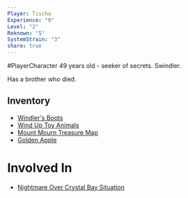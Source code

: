 ```yaml
---
Player: Tischa
Experience: "9"
Level: "2"
Reknown: "5"
SystemStrain: "3"
share: true
---
```

#PlayerCharacter 
49 years old - seeker of secrets. Swindler.

Has a brother who died.
## Inventory
- [Windler's Boots](../../Items/Windler's%20Boots.md)
- [Wind Up Toy Animals](../../Items/Wind%20Up%20Toy%20Animals.md)
- [Mount Mourn Treasure Map](../../Items/Mount%20Mourn%20Treasure%20Map.md)
- [Golden Apple](../../Items/Golden%20Apple.md)

# Involved In
- [Nightmare Over Crystal Bay Situation](Nightmare%20Over%20Crystal%20Bay%20Situation.md)
